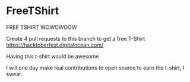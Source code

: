 # FreeTShirt
FREE TSHIRT WOWOWOOW

Create 4 pull requests to this branch to get a free T-Shirt
https://hacktoberfest.digitalocean.com/

Having this t-shirt would be awesome 

I will one day make real contributions to open source to earn the t-shirt, I swear. 
